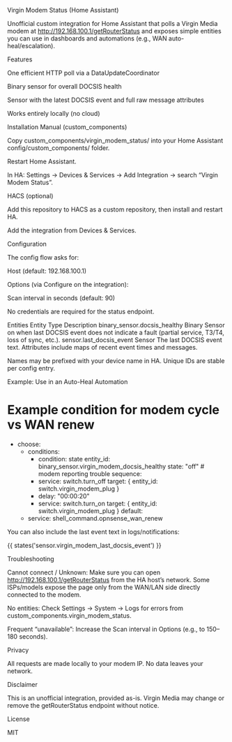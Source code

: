 Virgin Modem Status (Home Assistant)

Unofficial custom integration for Home Assistant that polls a Virgin Media modem at http://192.168.100.1/getRouterStatus and exposes simple entities you can use in dashboards and automations (e.g., WAN auto-heal/escalation).

Features

One efficient HTTP poll via a DataUpdateCoordinator

Binary sensor for overall DOCSIS health

Sensor with the latest DOCSIS event and full raw message attributes

Works entirely locally (no cloud)

Installation
Manual (custom_components)

Copy custom_components/virgin_modem_status/ into your Home Assistant config/custom_components/ folder.

Restart Home Assistant.

In HA: Settings → Devices & Services → Add Integration → search “Virgin Modem Status”.

HACS (optional)

Add this repository to HACS as a custom repository, then install and restart HA.

Add the integration from Devices & Services.

Configuration

The config flow asks for:

Host (default: 192.168.100.1)

Options (via Configure on the integration):

Scan interval in seconds (default: 90)

No credentials are required for the status endpoint.

Entities
Entity	Type	Description
binary_sensor.docsis_healthy	Binary Sensor	on when last DOCSIS event does not indicate a fault (partial service, T3/T4, loss of sync, etc.).
sensor.last_docsis_event	Sensor	The last DOCSIS event text. Attributes include maps of recent event times and messages.

Names may be prefixed with your device name in HA. Unique IDs are stable per config entry.

Example: Use in an Auto-Heal Automation
# Example condition for modem cycle vs WAN renew
- choose:
    - conditions:
        - condition: state
          entity_id: binary_sensor.virgin_modem_docsis_healthy
          state: "off"     # modem reporting trouble
      sequence:
        - service: switch.turn_off
          target: { entity_id: switch.virgin_modem_plug }
        - delay: "00:00:20"
        - service: switch.turn_on
          target: { entity_id: switch.virgin_modem_plug }
  default:
    - service: shell_command.opnsense_wan_renew


You can also include the last event text in logs/notifications:

{{ states('sensor.virgin_modem_last_docsis_event') }}

Troubleshooting

Cannot connect / Unknown: Make sure you can open http://192.168.100.1/getRouterStatus from the HA host’s network. Some ISPs/models expose the page only from the WAN/LAN side directly connected to the modem.

No entities: Check Settings → System → Logs for errors from custom_components.virgin_modem_status.

Frequent “unavailable”: Increase the Scan interval in Options (e.g., to 150–180 seconds).

Privacy

All requests are made locally to your modem IP. No data leaves your network.

Disclaimer

This is an unofficial integration, provided as-is. Virgin Media may change or remove the getRouterStatus endpoint without notice.

License

MIT